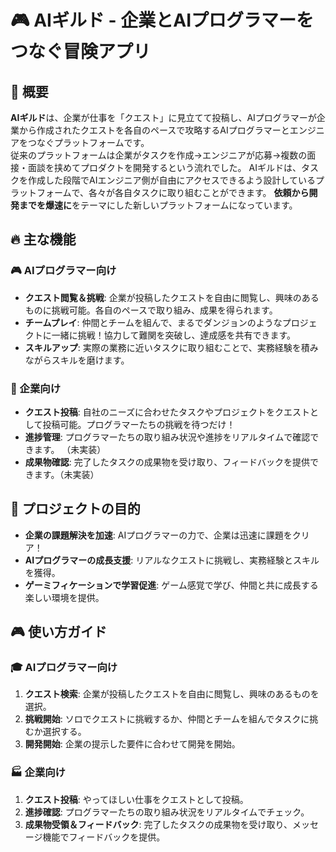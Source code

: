 # 🎮 AIギルド - 企業とAIプログラマーをつなぐ冒険アプリ

## 📖 概要

**AIギルド**は、企業が仕事を「クエスト」に見立てて投稿し、AIプログラマーが企業から作成されたクエストを各自のペースで攻略するAIプログラマーとエンジニアをつなぐプラットフォームです。  
従来のプラットフォームは企業がタスクを作成→エンジニアが応募→複数の面接・面談を挟めてプロダクトを開発するという流れでした。
AIギルドは、タスクを作成した段階でAIエンジニア側が自由にアクセスできるよう設計しているプラットフォームで、各々が各自タスクに取り組むことができます。
**依頼から開発までを爆速に**をテーマにした新しいプラットフォームになっています。


## 🔥 主な機能

### 🎮 AIプログラマー向け

- **クエスト閲覧＆挑戦**: 企業が投稿したクエストを自由に閲覧し、興味のあるものに挑戦可能。各自のペースで取り組み、成果を得られます。  
- **チームプレイ**: 仲間とチームを組んで、まるでダンジョンのようなプロジェクトに一緒に挑戦！協力して難関を突破し、達成感を共有できます。  
- **スキルアップ**: 実際の業務に近いタスクに取り組むことで、実務経験を積みながらスキルを磨けます。

### 🏢 企業向け

- **クエスト投稿**: 自社のニーズに合わせたタスクやプロジェクトをクエストとして投稿可能。プログラマーたちの挑戦を待つだけ！  
- **進捗管理**: プログラマーたちの取り組み状況や進捗をリアルタイムで確認できます。 （未実装）
- **成果物確認**: 完了したタスクの成果物を受け取り、フィードバックを提供できます。（未実装）

## 🎯 プロジェクトの目的

- **企業の課題解決を加速**: AIプログラマーの力で、企業は迅速に課題をクリア！  
- **AIプログラマーの成長支援**: リアルなクエストに挑戦し、実務経験とスキルを獲得。  
- **ゲーミフィケーションで学習促進**: ゲーム感覚で学び、仲間と共に成長する楽しい環境を提供。

## 🎮 使い方ガイド

### 🎓 AIプログラマー向け

1. **クエスト検索**: 企業が投稿したクエストを自由に閲覧し、興味のあるものを選択。  
2. **挑戦開始**: ソロでクエストに挑戦するか、仲間とチームを組んでタスクに挑むか選択する。
3. **開発開始**: 企業の提示した要件に合わせて開発を開始。


### 🏭 企業向け
 
1. **クエスト投稿**: やってほしい仕事をクエストとして投稿。  
2. **進捗確認**: プログラマーたちの取り組み状況をリアルタイムでチェック。  
3. **成果物受領＆フィードバック**: 完了したタスクの成果物を受け取り、メッセージ機能でフィードバックを提供。






